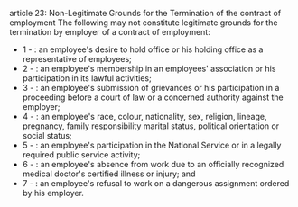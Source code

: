 article 23: Non-Legitimate Grounds for the Termination of the contract of employment
The following may not constitute legitimate grounds for the termination by employer of a contract of employment:
<ul>
			<li>1 - : an employee&#39;s desire to hold office or his holding office as a representative of employees;<ul>
			</ul></li>			<li>2 - : an employee&#39;s membership in an employees&#39; association or his participation in its lawful activities;<ul>
			</ul></li>			<li>3 - : an employee&#39;s submission of grievances or his participation in a proceeding before a court of law or a concerned authority against the employer;<ul>
			</ul></li>			<li>4 - : an employee&#39;s race, colour, nationality, sex, religion, lineage, pregnancy, family responsibility marital status, political orientation or social status;<ul>
			</ul></li>			<li>5 - : an employee&#39;s participation in the National Service or in a legally required public service activity;<ul>
			</ul></li>			<li>6 - : an employee&#39;s absence from work due to an officially recognized medical doctor&#39;s certified illness or injury; and<ul>
			</ul></li>			<li>7 - : an employee&#39;s refusal to work on a dangerous assignment ordered by his employer.<ul>
			</ul></li></ul>